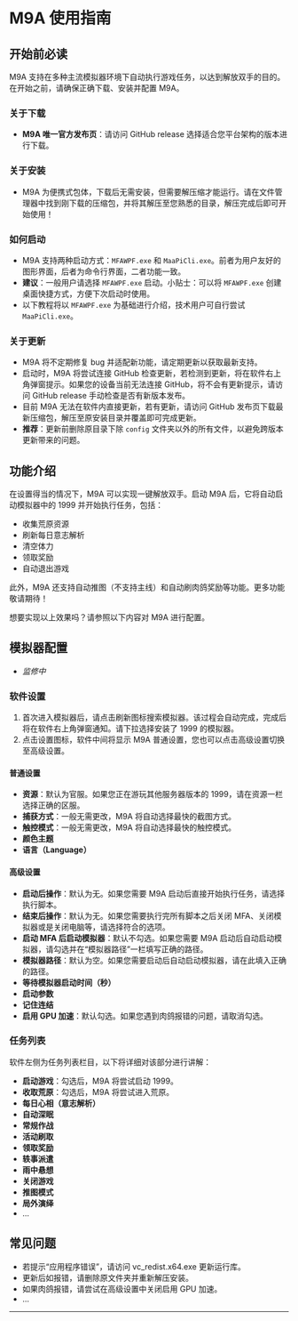 # M9A 使用指南

## 开始前必读

M9A 支持在多种主流模拟器环境下自动执行游戏任务，以达到解放双手的目的。在开始之前，请确保正确下载、安装并配置 M9A。

### 关于下载

- **M9A 唯一官方发布页**：请访问 GitHub release 选择适合您平台架构的版本进行下载。

### 关于安装

- M9A 为便携式包体，下载后无需安装，但需要解压缩才能运行。请在文件管理器中找到刚下载的压缩包，并将其解压至您熟悉的目录，解压完成后即可开始使用！

### 如何启动

- M9A 支持两种启动方式：`MFAWPF.exe` 和 `MaaPiCli.exe`。前者为用户友好的图形界面，后者为命令行界面，二者功能一致。
- **建议**：一般用户请选择 `MFAWPF.exe` 启动。小贴士：可以将 `MFAWPF.exe` 创建桌面快捷方式，方便下次启动时使用。
- 以下教程将以 `MFAWPF.exe` 为基础进行介绍，技术用户可自行尝试 `MaaPiCli.exe`。

### 关于更新

- M9A 将不定期修复 bug 并适配新功能，请定期更新以获取最新支持。
- 启动时，M9A 将尝试连接 GitHub 检查更新，若检测到更新，将在软件右上角弹窗提示。如果您的设备当前无法连接 GitHub，将不会有更新提示，请访问 GitHub release 手动检查是否有新版本发布。
- 目前 M9A 无法在软件内直接更新，若有更新，请访问 GitHub 发布页下载最新压缩包，解压至原安装目录并覆盖即可完成更新。
- **推荐**：更新前删除原目录下除 `config` 文件夹以外的所有文件，以避免跨版本更新带来的问题。

## 功能介绍

在设置得当的情况下，M9A 可以实现一键解放双手。启动 M9A 后，它将自动启动模拟器中的 1999 并开始执行任务，包括：

- 收集荒原资源
- 刷新每日意志解析
- 清空体力
- 领取奖励
- 自动退出游戏

此外，M9A 还支持自动推图（不支持主线）和自动刷肉鸽奖励等功能。更多功能敬请期待！

想要实现以上效果吗？请参照以下内容对 M9A 进行配置。

## 模拟器配置

- *监修中*

### 软件设置

1. 首次进入模拟器后，请点击刷新图标搜索模拟器。该过程会自动完成，完成后将在软件右上角弹窗通知。请下拉选择安装了 1999 的模拟器。
2. 点击设置图标，软件中间将显示 M9A 普通设置，您也可以点击高级设置切换至高级设置。

#### 普通设置

- **资源**：默认为官服。如果您正在游玩其他服务器版本的 1999，请在资源一栏选择正确的区服。
- **捕获方式**：一般无需更改，M9A 将自动选择最快的截图方式。
- **触控模式**：一般无需更改，M9A 将自动选择最快的触控模式。
- **颜色主题**
- **语言（Language）**

#### 高级设置

- **启动后操作**：默认为无。如果您需要 M9A 启动后直接开始执行任务，请选择执行脚本。
- **结束后操作**：默认为无。如果您需要执行完所有脚本之后关闭 MFA、关闭模拟器或是关闭电脑等，请选择符合的选项。
- **启动 MFA 后启动模拟器**：默认不勾选。如果您需要 M9A 启动后自动启动模拟器，请勾选并在“模拟器路径”一栏填写正确的路径。
- **模拟器路径**：默认为空。如果您需要启动后自动启动模拟器，请在此填入正确的路径。
- **等待模拟器启动时间（秒）**
- **启动参数**
- **记住连结**
- **启用 GPU 加速**：默认勾选。如果您遇到肉鸽报错的问题，请取消勾选。

### 任务列表

软件左侧为任务列表栏目，以下将详细对该部分进行讲解：

- **启动游戏**：勾选后，M9A 将尝试启动 1999。
- **收取荒原**：勾选后，M9A 将尝试进入荒原。
- **每日心相（意志解析）**
- **自动深眠**
- **常规作战**
- **活动刷取**
- **领取奖励**
- **轶事派遣**
- **雨中悬想**
- **关闭游戏**
- **推图模式**
- **局外演绎**
- ...

## 常见问题

- 若提示“应用程序错误”，请访问 vc_redist.x64.exe 更新运行库。
- 更新后如报错，请删除原文件夹并重新解压安装。
- 如果肉鸽报错，请尝试在高级设置中关闭启用 GPU 加速。
- ...

---
